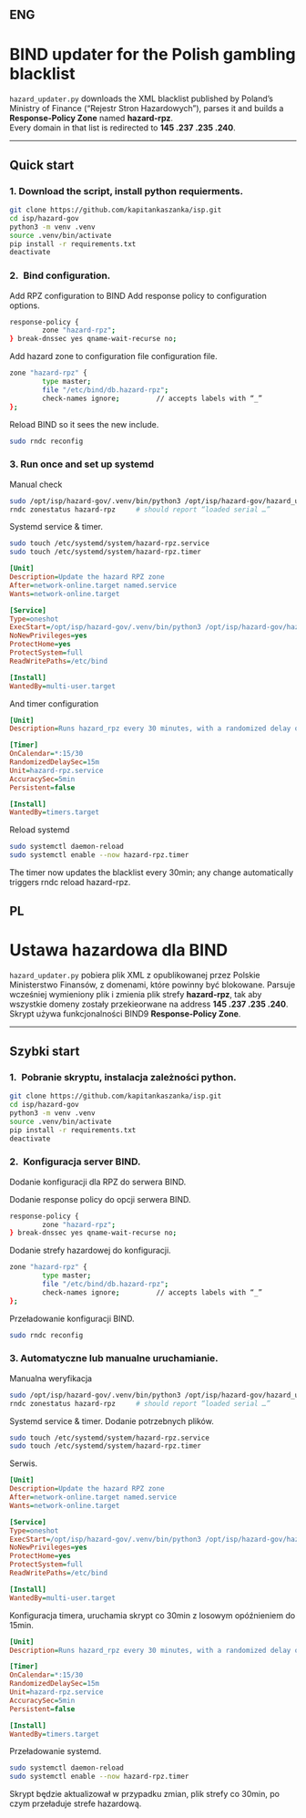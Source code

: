 ENG
---
# BIND updater for the Polish gambling blacklist

`hazard_updater.py` downloads the XML blacklist published by Poland’s Ministry of Finance (“Rejestr Stron Hazardowych”), parses it and builds a **Response-Policy Zone** named **hazard-rpz**.  
Every domain in that list is redirected to **145 .237 .235 .240**.

---

## Quick start

### 1. Download the script, install python requierments.

```bash
git clone https://github.com/kapitankaszanka/isp.git
cd isp/hazard-gov
python3 -m venv .venv
source .venv/bin/activate
pip install -r requirements.txt
deactivate
```

### 2. Bind configuration.
Add RPZ configuration to BIND
Add response policy to configuration options.
```bash
response-policy {
        zone "hazard-rpz";
} break-dnssec yes qname-wait-recurse no;
```
Add hazard zone to configuration file configuration file.

```bash
zone "hazard-rpz" {
        type master;
        file "/etc/bind/db.hazard-rpz";
        check-names ignore;         // accepts labels with “_”
};
```

Reload BIND so it sees the new include.
```bash
sudo rndc reconfig
```

### 3. Run once and set up systemd

Manual check
```bash
sudo /opt/isp/hazard-gov/.venv/bin/python3 /opt/isp/hazard-gov/hazard_updater.py
rndc zonestatus hazard-rpz     # should report “loaded serial …”
```

Systemd service & timer.
```bash
sudo touch /etc/systemd/system/hazard-rpz.service
sudo touch /etc/systemd/system/hazard-rpz.timer
```

```ini
[Unit]
Description=Update the hazard RPZ zone
After=network-online.target named.service
Wants=network-online.target

[Service]
Type=oneshot
ExecStart=/opt/isp/hazard-gov/.venv/bin/python3 /opt/isp/hazard-gov/hazard_updater.py
NoNewPrivileges=yes
ProtectHome=yes
ProtectSystem=full
ReadWritePaths=/etc/bind

[Install]
WantedBy=multi-user.target
```
And timer configuration
```ini
[Unit]
Description=Runs hazard_rpz every 30 minutes, with a randomized delay of up to 15 minutes

[Timer]
OnCalendar=*:15/30
RandomizedDelaySec=15m
Unit=hazard-rpz.service
AccuracySec=5min
Persistent=false

[Install]
WantedBy=timers.target
```
Reload systemd
```bash
sudo systemctl daemon-reload
sudo systemctl enable --now hazard-rpz.timer
```
The timer now updates the blacklist every 30min; any change automatically triggers
rndc reload hazard-rpz.


PL
---

# Ustawa hazardowa dla BIND

`hazard_updater.py` pobiera plik XML z opublikowanej przez Polskie Ministerstwo Finansów, z domenami, które powinny być blokowane. Parsuje wcześniej wymieniony plik i zmienia plik strefy **hazard-rpz**, tak aby wszystkie domeny zostały przekieorwane na address **145 .237 .235 .240**. Skrypt używa funkcjonalności BIND9 **Response-Policy Zone**.

---

## Szybki start

### 1. Pobranie skryptu, instalacja zależności python.
```bash
git clone https://github.com/kapitankaszanka/isp.git
cd isp/hazard-gov
python3 -m venv .venv
source .venv/bin/activate
pip install -r requirements.txt
deactivate
```

### 2. Konfiguracja server BIND.
Dodanie konfiguracji dla RPZ do serwera BIND.

Dodanie response policy do opcji serwera BIND.
```bash
response-policy {
        zone "hazard-rpz";
} break-dnssec yes qname-wait-recurse no;
```
Dodanie strefy hazardowej do konfiguracji.

```bash
zone "hazard-rpz" {
        type master;
        file "/etc/bind/db.hazard-rpz";
        check-names ignore;         // accepts labels with “_”
};
```

Przeładowanie konfiguracji BIND.
```bash
sudo rndc reconfig
```

### 3. Automatyczne lub manualne uruchamianie.

Manualna weryfikacja
```bash
sudo /opt/isp/hazard-gov/.venv/bin/python3 /opt/isp/hazard-gov/hazard_updater.py
rndc zonestatus hazard-rpz     # should report “loaded serial …”
```

Systemd service & timer.
Dodanie potrzebnych plików.
```bash
sudo touch /etc/systemd/system/hazard-rpz.service
sudo touch /etc/systemd/system/hazard-rpz.timer
```
Serwis.
```ini
[Unit]
Description=Update the hazard RPZ zone
After=network-online.target named.service
Wants=network-online.target

[Service]
Type=oneshot
ExecStart=/opt/isp/hazard-gov/.venv/bin/python3 /opt/isp/hazard-gov/hazard_updater.py
NoNewPrivileges=yes
ProtectHome=yes
ProtectSystem=full
ReadWritePaths=/etc/bind

[Install]
WantedBy=multi-user.target
```
Konfiguracja timera, uruchamia skrypt co 30min z losowym opóźnieniem do 15min.
```ini
[Unit]
Description=Runs hazard_rpz every 30 minutes, with a randomized delay of up to 15 minutes

[Timer]
OnCalendar=*:15/30
RandomizedDelaySec=15m
Unit=hazard-rpz.service
AccuracySec=5min
Persistent=false

[Install]
WantedBy=timers.target
```
Przeładowanie systemd.
```bash
sudo systemctl daemon-reload
sudo systemctl enable --now hazard-rpz.timer
```
Skrypt będzie aktualizował w przypadku zmian, plik strefy co 30min, po czym przeładuje strefe hazardową. 
